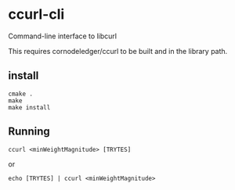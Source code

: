 # ccurl-cli
Command-line interface to libcurl

This requires cornodeledger/ccurl to be built and in the library path.

## install

```
cmake .
make
make install
```

## Running

```
ccurl <minWeightMagnitude> [TRYTES]
```
or
```
echo [TRYTES] | ccurl <minWeightMagnitude>
```
